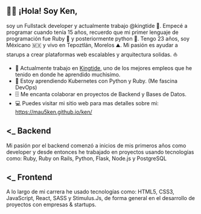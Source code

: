 ## ✌🏼 ¡Hola! Soy Ken,
soy un Fullstack developer y actualmente trabajo @kingtide 🌊. Empecé a programar cuando tenía 15 años, recuerdo que mi primer lenguaje de programación fue Ruby 💎 y posteriormente python 🐍. Tengo 23 años, soy Méxicano 🇲🇽 y vivo en Tepoztlán, Morelos ⛰. Mi pasión es ayudar a starups a crear plataformas web escalables y arquitectura solidas. ⛵️

- 🔭  Actualmente trabajo en <a target="_blank" href="https://kingtide.la" target="_blank">Kingtide</a>, uno de los mejores empleos que he tenido en donde he aprendido muchisímo.
- 🌱  Estoy aprendiendo Kubernetes con Python y Ruby. (Me fascina DevOps)
- 🗄  Me encanta colaborar en proyectos de Backend y Bases de Datos.
- 💻  Puedes visitar mi sitio web para mas detalles sobre mi: https://mau5ken.github.io/ken/


## <_ Backend
Mi pasión por el backend comenzó a inicios de mis primeros años como developer y desde entonces he trabajado en proyectos usando tecnologías como: Ruby, Ruby on Rails, Python, Flask, Node.js y PostgreSQL


## <_ Frontend
A lo largo de mi carrera he usado tecnologías como: HTML5, CSS3, JavaScript, React, SASS y Stimulus.Js, de forma general en el desarrollo de proyectos con empresas & startups.
